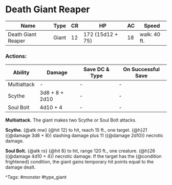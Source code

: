 # Death Giant Reaper

| Name | Type | CR | HP | AC | Speed |
|------|------|----|----|----|-------|
| Death Giant Reaper | Giant | 12 | 172 (15d12 + 75) | 18 | walk: 40 ft. |

### Actions:

| Ability | Damage | Save DC & Type | On Successful Save |
|---------|--------|----------------|--------------------|
| Multiattack | - | - | - |
| Scythe | 3d8 + 8 + 2d10 | - | - |
| Soul Bolt | 4d10 + 4 | - | - |


**Multiattack.** The giant makes two Scythe or Soul Bolt attacks.

**Scythe.** {@atk mw} {@hit 12} to hit, reach 15 ft., one target. {@h}21 ({@damage 3d8 + 8}) slashing damage plus 11 ({@damage 2d10}) necrotic damage.

**Soul Bolt.** {@atk rs} {@hit 8} to hit, range 120 ft., one creature. {@h}26 ({@damage 4d10 + 4}) necrotic damage. If the target has the {@condition frightened} condition, the giant gains temporary hit points equal to the damage dealt.

^Tags: #monster #type_giant